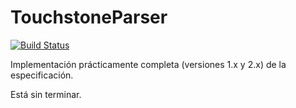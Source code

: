 # TouchstoneParser

[![Build Status](https://github.com/uvegege/TouchstoneParser.jl/actions/workflows/CI.yml/badge.svg?branch=master)](https://github.com/uvegege/TouchstoneParser.jl/actions/workflows/CI.yml?query=branch%3Amaster)

Implementación prácticamente completa (versiones 1.x y 2.x) de la especificación.

Está sin terminar.